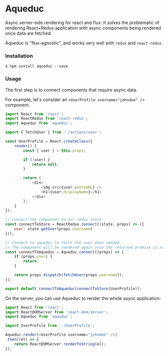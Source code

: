 # Aqueduc

Async server-side rendering for react and flux. It solves the problematic of rendering React+Redux application with async components being rendered once data are fetched.

Aqueduc is "flux-agnostic", and works very well with `redux` and `react-redux`.

### Installation

```
$ npm install aqueduc --save
```

### Usage

The first step is to connect components that require async data.

For example, let's consider an `<UserProfile username="johndoe" />` component.

```js
import React from 'react';
import ReactRedux from 'react-redux';
import Aqueduc from 'aqueduc';

import { fetchUser } from './actions/user';

const UserProfile = React.createClass({
    render() {
        const { user } = this.props;

        if (!user) {
            return null;
        }

        return (
            <div>
                <img src={user.photoURL} />
                <h1>{user.displayName}</h1>
            </div>
        );
    }
});

// Connect the component to our redux store
const connectToStore = ReactRedux.connect((state, props) => ({
    user: state.getUser(props.username)
}));

// Connect to aqueduc to fetch the user when needed
// The component will be rendered again once the returned promise is resolved
const connectToAqueduc = Aqueduc.connect((props) => {
    if (props.user) {
        return;
    }

    return props.dispatch(fetchUser(props.username));
});

export default connectToAqueduc(connectToStore(UserProfile));
```

On the server, you can use Aqueduc to render the whole async application:

```js
import React from 'react';
import ReactDOMServer from 'react-dom/server';
import Aqueduc from 'aqueduc';

import UserProfile from './UserProfile';

Aqueduc.render(<UserProfile username="johndoe" />)
.then((el) => {
    return ReactDOMServer.renderToString(el);
});
```

